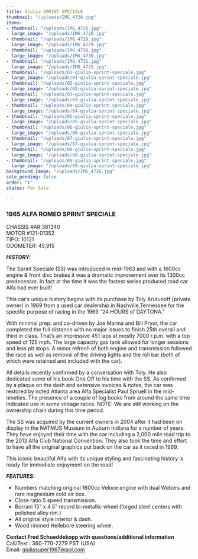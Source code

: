 ```yaml
---
title: Giulia SPRINT SPECIALE
thumbnail: "/uploads/IMG_4726.jpg"
items:
- thumbnail: "/uploads/IMG_4726.jpg"
  large_image: "/uploads/IMG_4726.jpg"
- thumbnail: "/uploads/IMG_4729.jpg"
  large_image: "/uploads/IMG_4729.jpg"
- thumbnail: "/uploads/IMG_4730.jpg"
  large_image: "/uploads/IMG_4730.jpg"
- thumbnail: "/uploads/IMG_4731.jpg"
  large_image: "/uploads/IMG_4731.jpg"
- thumbnail: "/uploads/01-giulia-sprint-speciale.jpg"
  large_image: "/uploads/01-giulia-sprint-speciale.jpg"
- thumbnail: "/uploads/02-giulia-sprint-speciale.jpg"
  large_image: "/uploads/02-giulia-sprint-speciale.jpg"
- thumbnail: "/uploads/03-giulia-sprint-speciale.jpg"
  large_image: "/uploads/03-giulia-sprint-speciale.jpg"
- thumbnail: "/uploads/04-giulia-sprint-speciale.jpg"
  large_image: "/uploads/04-giulia-sprint-speciale.jpg"
- thumbnail: "/uploads/05-giulia-sprint-speciale.jpg"
  large_image: "/uploads/05-giulia-sprint-speciale.jpg"
- thumbnail: "/uploads/06-giulia-sprint-speciale.jpg"
  large_image: "/uploads/06-giulia-sprint-speciale.jpg"
- thumbnail: "/uploads/07-giulia-sprint-speciale.jpg"
  large_image: "/uploads/07-giulia-sprint-speciale.jpg"
- thumbnail: "/uploads/08-giulia-sprint-speciale.jpg"
  large_image: "/uploads/08-giulia-sprint-speciale.jpg"
- thumbnail: "/uploads/09-giulia-sprint-speciale.jpg"
  large_image: "/uploads/09-giulia-sprint-speciale.jpg"
background_image: "/uploads/IMG_4726.jpg"
sale_pending: false
order: "1"
status: For Sale

---
```

### 1965 ALFA ROMEO SPRINT SPECIALE

CHASSIS #AR 381340  
MOTOR #121-01352  
TIPO: 10121  
ODOMETER: 45,915

**_HISTORY:_**

The Sprint Speciale (SS) was introduced in mid-1963 and with a 1600cc
engine & front disc brakes it was a dramatic improvement over its 1300cc
predecessor. In fact at the time it was the fastest series produced road car
Alfa had ever built!

This car’s unique history begins with its purchase by Toly Arutunoff (private
owner) in 1969 from a used car dealership in Nashville,Tennessee for the
specific purpose of racing in the 1969 “24 HOURS of DAYTONA.”

With minimal prep. and co-driven by Joe Marina and Bill Pryor, the car
completed the full distance with no major issues to finish 25th overall and
third in class. That’s an impressive 451 laps at mostly 7000 r.p.m. with a top
speed of 125 mph. The large capacity gas tank allowed for longer sessions
and less pit stops. A minor refresh of both engine and transmission followed
the race as well as removal of the driving lights and the roll bar (both of
which were retained and included with the car).

All details recently confirmed by a conversation with Toly. He also dedicated
some of his book One Off to his time with the SS. As confirmed by a
plaque on the dash and extensive invoices & notes, the car was restored
by noted Atlanta area Alfa Specialist Paul Spruell in the mid-nineties. The
presence of a couple of log books from around the same time indicated use
in some vintage races. NOTE: We are still working on the ownership chain
during this time period.

The SS was acquired by the current owners in 2004 after it had been on
display in the NATMUS Museum in Auburn Indiana for a number of years.
They have enjoyed their time with the car including a 2,000 mile road trip to the 2013 Alfa Club National Convention. They also took the time and effort to have all the original graphics put back on the car as it raced in 1969.

This iconic beautiful Alfa with its unique styling and fascinating history is
ready for immediate enjoyment on the road!

**_FEATURES:_**

- Numbers matching original 1600cc Veloce engine with dual Webers and rare magnesium cold air box.
- Close ratio 5 speed transmission.
- Borrani 15” x 4.5” record bi-metallic wheel (forged steel centers with polished alloy rim.)
- All original style interior & dash.
- Wood rimmed Hellebore steering wheel.

**Contact Fred Schueddekopp with questions/additional information**  
Call/Text : 360-770-2279 PST (USA)  
Email: giuliasuper1967@aol.com